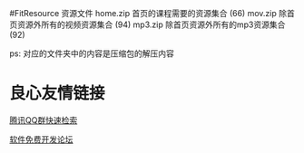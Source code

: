 #FitResource 资源文件
home.zip 首页的课程需要的资源集合      (66)
mov.zip  除首页资源外所有的视频资源集合 (94)
mp3.zip  除首页资源外所有的mp3资源集合  (92)

ps: 对应的文件夹中的内容是压缩包的解压内容



 # 良心友情链接

[腾讯QQ群快速检索](http://u.720life.cn/s/8cf73f7c)

[软件免费开发论坛](http://u.720life.cn/s/bbb01dc0)